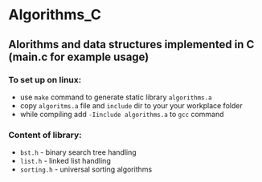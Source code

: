 # Algorithms_C

## Alorithms and data structures implemented in C (main.c for example usage)
### To set up on linux:
* use `make` command to generate static library `algorithms.a`
* copy `algoritms.a` file and `include` dir to your your workplace folder
* while compiling add `-Iinclude algorithms.a` to `gcc` command
### Content of library:
* `bst.h` - binary search tree handling 
* `list.h` - linked list handling
* `sorting.h` - universal sorting algorithms
